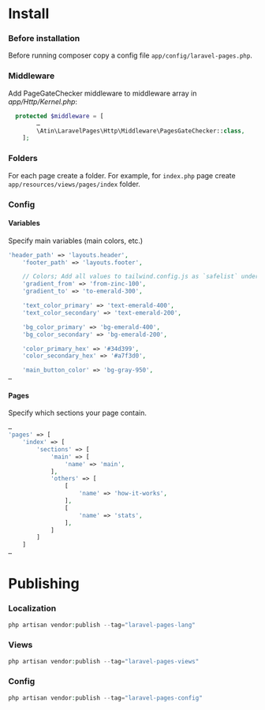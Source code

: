 # Install
### Before installation
Before running composer copy a config file ```app/config/laravel-pages.php```.

### Middleware
Add PageGateChecker middleware to middleware array in *app/Http/Kernel.php*:
```php
  protected $middleware = [
        …
        \Atin\LaravelPages\Http\Middleware\PagesGateChecker::class,
    ];
```

### Folders
For each page create a folder. For example, for ```index.php``` page create ```app/resources/views/pages/index``` folder.

### Config
#### Variables
Specify main variables (main colors, etc.)
```php
'header_path' => 'layouts.header',
    'footer_path' => 'layouts.footer',

    // Colors; Add all values to tailwind.config.js as `safelist` under `module.exports`
    'gradient_from' => 'from-zinc-100',
    'gradient_to' => 'to-emerald-300',

    'text_color_primary' => 'text-emerald-400',
    'text_color_secondary' => 'text-emerald-200',

    'bg_color_primary' => 'bg-emerald-400',
    'bg_color_secondary' => 'bg-emerald-200',

    'color_primary_hex' => '#34d399',
    'color_secondary_hex' => '#a7f3d0',

    'main_button_color' => 'bg-gray-950',
…
```

#### Pages
Specify which sections your page contain.
```php
…
'pages' => [
    'index' => [
        'sections' => [
            'main' => [
                'name' => 'main',
            ],
            'others' => [
                [
                    'name' => 'how-it-works',
                ],
                [
                    'name' => 'stats',
                ],
            ]
        ]
    ]
…
```

# Publishing
### Localization
```php
php artisan vendor:publish --tag="laravel-pages-lang"
```

### Views
```php
php artisan vendor:publish --tag="laravel-pages-views"
```

### Config
```php
php artisan vendor:publish --tag="laravel-pages-config"
```